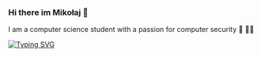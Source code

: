 ### Hi there im Mikołaj 👋

I am a computer science student with a passion for computer security 🥳 📕📘 

[![Typing SVG](https://readme-typing-svg.demolab.com?font=Google+Sans&weight=100&size=17&pause=1000&color=67A106&vCenter=true&width=435&lines=I+am+a+computer+sience+student+with+a+passion+for+computer+security+🥳+📕📘)](https://git.io/typing-svg)

